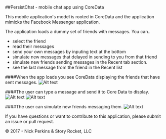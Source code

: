 ##PersistChat - mobile chat app using CoreData


This mobile application's model is rooted in CoreData and the application mimicks the Facebook Messenger application.

The application loads a dummy set of friends with messages. You can..

* select the friend
* read their messages
* send your own messages by inputing text at the bottom
* simulate new messages that delayed in sending to you from that friend
* simulate new friends sending messages in the Recent tab section.
* see the last message from the friend in the Recent list

####When the app loads you see CoreData displaying the friends that have sent messages.
![Alt text](https://github.com/nickprkins/PersistChat/raw/master/persistChat1.png "When the app loads you see CoreData displaying the friends that have sent messages.")

####The user can type a message and send it to Core Data to display.
![Alt text](https://github.com/nickprkins/PersistChat/raw/master/persistChat2.png "The user can type a message and send it to Core Data to display.")
![Alt text](https://github.com/nickprkins/PersistChat/raw/master/persistChat3.png "The user can type a message and send it to Core Data to display.")

####The user can simulate new friends messaging them.
![Alt text](https://github.com/nickprkins/PersistChat/raw/master/persistChat4.png "The user can simulate new friends messaging them.")

If you have questions or want to contribute to this application, please submit an issue or pull request.

© 2017 - Nick Perkins & Story Rocket, LLC
